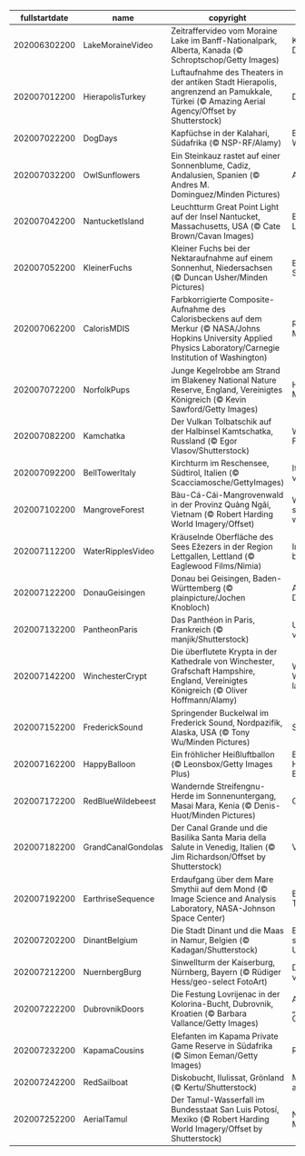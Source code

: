 |fullstartdate|name|copyright|title|image|
|--|--|--|--|--|
202006302200|LakeMoraineVideo|Zeitraffervideo vom Moraine Lake im Banff-Nationalpark, Alberta, Kanada (© Schroptschop/Getty Images)|Kanadas 20-Dollar-Ansicht|![](/de-DE/2020/07/202006302200LakeMoraineVideo.jpg)|
202007012200|HierapolisTurkey|Luftaufnahme des Theaters in der antiken Stadt Hierapolis, angrenzend an Pamukkale, Türkei (© Amazing Aerial Agency/Offset by Shutterstock)|Die „Heilige Stadt“|![](/de-DE/2020/07/202007012200HierapolisTurkey.jpg)|
202007022200|DogDays|Kapfüchse in der Kalahari, Südafrika (© NSP-RF/Alamy)|Begegnung in der Wüste|![](/de-DE/2020/07/202007022200DogDays.jpg)|
202007032200|OwlSunflowers|Ein Steinkauz rastet auf einer Sonnenblume, Cadiz, Andalusien, Spanien (© Andres M. Dominguez/Minden Pictures)|Alles im Blick|![](/de-DE/2020/07/202007032200OwlSunflowers.jpg)|
202007042200|NantucketIsland|Leuchtturm Great Point Light auf der Insel Nantucket, Massachusetts, USA (© Cate Brown/Cavan Images)|Es war einmal ein Leuchtturm auf …|![](/de-DE/2020/07/202007042200NantucketIsland.jpg)|
202007052200|KleinerFuchs|Kleiner Fuchs bei der Nektaraufnahme auf einem Sonnenhut, Niedersachsen (© Duncan Usher/Minden Pictures)|Edelfalter trifft Sonnenhut|![](/de-DE/2020/07/202007052200KleinerFuchs.jpg)|
202007062200|CalorisMDIS|Farbkorrigierte Composite-Aufnahme des Calorisbeckens auf dem Merkur (© NASA/Johns Hopkins University Applied Physics Laboratory/Carnegie Institution of Washington)|Rückläufiger Merkur|![](/de-DE/2020/07/202007062200CalorisMDIS.jpg)|
202007072200|NorfolkPups|Junge Kegelrobbe am Strand im Blakeney National Nature Reserve, England, Vereinigtes Königreich (© Kevin Sawford/Getty Images)|Heute ist erst Mittwoch|![](/de-DE/2020/07/202007072200NorfolkPups.jpg)|
202007082200|Kamchatka|Der Vulkan Tolbatschik auf der Halbinsel Kamtschatka, Russland (© Egor Vlasov/Shutterstock)|Willkommen im Feuerring!|![](/de-DE/2020/07/202007082200Kamchatka.jpg)|
202007092200|BellTowerItaly|Kirchturm im Reschensee, Südtirol, Italien (© Scacciamosche/GettyImages)|Italiens versunkenes Dorf|![](/de-DE/2020/07/202007092200BellTowerItaly.jpg)|
202007102200|MangroveForest|Bàu-Cá-Cái-Mangrovenwald in der Provinz Quảng Ngãi, Vietnam (© Robert Harding World Imagery/Offset)|Wie Quảng Ngãi seinen Wald wiederbekam|![](/de-DE/2020/07/202007102200MangroveForest.jpg)|
202007112200|WaterRipplesVideo|Kräuselnde Oberfläche des Sees Ežezers in der Region Lettgallen, Lettland (© Eaglewood Films/Nimia)|Im „Land der blauen Seen“|![](/de-DE/2020/07/202007112200WaterRipplesVideo.jpg)|
202007122200|DonauGeisingen|Donau bei Geisingen, Baden-Württemberg (© plainpicture/Jochen Knobloch)|An der jungen Donau|![](/de-DE/2020/07/202007122200DonauGeisingen.jpg)|
202007132200|PantheonParis|Das Panthéon in Paris, Frankreich (© manjik/Shutterstock)|Unter dem Himmel von Paris|![](/de-DE/2020/07/202007132200PantheonParis.jpg)|
202007142200|WinchesterCrypt|Die überflutete Krypta in der Kathedrale von Winchester, Grafschaft Hampshire, England, Vereinigtes Königreich (© Oliver Hoffmann/Alamy)|Wer hat hier das Wasser laufen lassen?|![](/de-DE/2020/07/202007142200WinchesterCrypt.jpg)|
202007152200|FrederickSound|Springender Buckelwal im Frederick Sound, Nordpazifik, Alaska, USA (© Tony Wu/Minden Pictures)|Sommer in Alaska|![](/de-DE/2020/07/202007152200FrederickSound.jpg)|
202007162200|HappyBalloon|Ein fröhlicher Heißluftballon (© Leonsbox/Getty Images Plus)|Bitte lächeln! Heute ist Welt-Emoji-Tag 😊|![](/de-DE/2020/07/202007162200HappyBalloon.jpg)|
202007172200|RedBlueWildebeest|Wandernde Streifengnu-Herde im Sonnenuntergang, Masai Mara, Kenia (© Denis-Huot/Minden Pictures)|Gnus unterwegs|![](/de-DE/2020/07/202007172200RedBlueWildebeest.jpg)|
202007182200|GrandCanalGondolas|Der Canal Grande und die Basilika Santa Maria della Salute in Venedig, Italien (© Jim Richardson/Offset by Shutterstock)|Venedig bei Nacht|![](/de-DE/2020/07/202007182200GrandCanalGondolas.jpg)|
202007192200|EarthriseSequence|Erdaufgang über dem Mare Smythii auf dem Mond (© Image Science and Analysis Laboratory, NASA-Johnson Space Center)|Erdaufgang am Tag des Mondes|![](/de-DE/2020/07/202007192200EarthriseSequence.jpg)|
202007202200|DinantBelgium|Die Stadt Dinant und die Maas in Namur, Belgien (© Kadagan/Shutterstock)|Belgien feiert seine Unabhängigkeit|![](/de-DE/2020/07/202007202200DinantBelgium.jpg)|
202007212200|NuernbergBurg|Sinwellturm der Kaiserburg, Nürnberg, Bayern (© Rüdiger Hess/geo-select FotoArt)|Das Wahrzeichen von Nürnberg|![](/de-DE/2020/07/202007212200NuernbergBurg.jpg)|
202007222200|DubrovnikDoors|Die Festung Lovrijenac in der Kolorina-Bucht, Dubrovnik, Kroatien (© Barbara Vallance/Getty Images)|Am Fuße von „Dubrovniks Gibraltar“|![](/de-DE/2020/07/202007222200DubrovnikDoors.jpg)|
202007232200|KapamaCousins|Elefanten im Kapama Private Game Reserve in Südafrika (© Simon Eeman/Getty Images)|Rüssel an Rüssel|![](/de-DE/2020/07/202007232200KapamaCousins.jpg)|
202007242200|RedSailboat|Diskobucht, Ilulissat, Grönland (© Kertu/Shutterstock)|Mitternachtssonne am Horizont|![](/de-DE/2020/07/202007242200RedSailboat.jpg)|
202007252200|AerialTamul|Der Tamul-Wasserfall im Bundesstaat San Luis Potosí, Mexiko (© Robert Harding World Imagery/Offset by Shutterstock)|Naturwunder in Mexikos Wildnis|![](/de-DE/2020/07/202007252200AerialTamul.jpg)|
